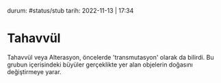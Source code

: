 durum: #status/stub 
tarih: 2022-11-13 | 17:34
# Tahavvül
Tahavvül veya Alterasyon,  öncelerde 'transmutasyon' olarak da bilirdi. Bu grubun içerisindeki büyüler gerçeklikte yer alan objelerin doğasını değiştirmeye yarar.
